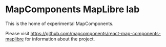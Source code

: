 # MapComponents MapLibre lab

This is the home of experimental MapComponents.

Please visit https://github.com/mapcomponents/react-map-components-maplibre for information about the project.